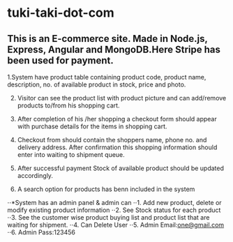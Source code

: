# tuki-taki-dot-com

## This is an E-commerce site. Made in Node.js, Express, Angular and MongoDB.Here Stripe has been used for payment.

1.System have product table containing product code, product name, description, no. of available product in 
  stock, price and photo.

2. Visitor can see the product list with product picture and can add/remove products to/from his shopping cart.

3. After completion of his /her shopping a checkout form should appear with purchase details for the items in shopping cart.

4. Checkout from should contain the shoppers name, phone no. and delivery address. After confirmation this shopping information should enter into waiting to shipment queue.

5. After successful payment Stock of available product should be updated accordingly.

6. A search option for products has benn included in the system

⋅⋅*System has an admin panel & admin can
⋅⋅1. Add new product, delete or modify existing product information
⋅⋅2. See Stock status for each product
⋅⋅3. See the customer wise product buying list and product list that are waiting for shipment.
⋅⋅4. Can Delete User
⋅⋅5. Admin Email:one@gmail.com
⋅⋅6. Admin Pass:123456
